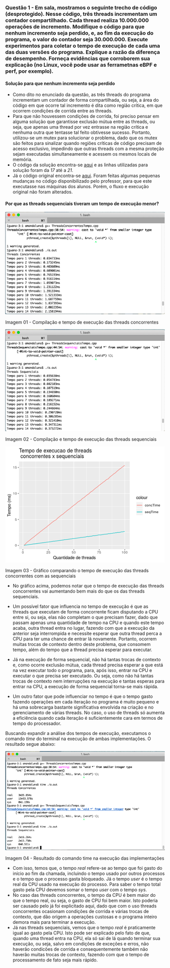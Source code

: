

### Questão 1 - Em sala, mostramos o seguinte trecho de código (desprotegido). Nesse código, três threads incrementam um contador compartilhado. Cada thread realiza 10.000.000 operações de incremento. Modifique o código para que nenhum incremento seja perdido, e, ao fim da execução do programa, o valor do contador seja 30.000.000. Execute experimentos para coletar o tempo de execução de cada uma das duas versões do programa. Explique a razão da diferença de desempenho. Forneça evidências que corroborem sua explicação (no Linux, você pode usar as ferrametnas eBPF e perf, por exemplo).



#### Solução para que nenhum incremento seja perdido

* Como dito no enunciado da questão, as três threads do programa incrementam um contador de forma compartilhada, ou seja, a área do código em que ocorre tal incremento é dita como região crítica, em que ocorrem condições de corrida entre as threads.
* Para que não houvessem condições de corrida, foi preciso pensar em alguma solução que garantisse exclusão mútua entre as threads, ou seja, que apenas uma thread por vez entrasse na região crítica e nenhuma outra que tentasse tal feito obtivesse sucesso. Portanto, utilizou-se um mutex para solucionar o problema, dado que os mutex são feitos para sinalizar quando regiões críticas de código precisam de acesso exclusivo, impedindo que outras threads com a mesma proteção sejam executadas simultaneamente e acessem os mesmos locais de memória.
* O código da solução encontra-se [aqui](https://github.com/dalesEwerton/PC-Lista1/blob/master/1/ThreadsSequenciais.cpp) e as linhas utilizadas para solução foram da _17_ até a _21_. 
* Já o código original encontra-se [aqui](https://github.com/dalesEwerton/PC-Lista1/blob/master/1/ThreadsConcorrentes.cpp).
Foram feitas algumas pequenas mudanças no código disponibilizado pelo professor, para que este executasse nas máquinas dos alunos. Porém, o fluxo e execução original não foram alterados.


#### Por que as threads sequenciais tiveram um tempo de execução menor?
![Tempo1](./Images/TempoThreadsConcorrentes.png)

Imagem 01 - Compilação e tempo de execução das threads concorrentes

![Tempo2](./Images/TempoThreadsSequenciais.png)

Imagem 02 - Compilação e tempo de execução das threads sequenciais

![Tempo3](./Images/TempoConcXSeq.png)

Imagem 03 - Gráfico comparando o tempo de execução das threads concorrentes com as sequenciais

* No gráfico acima, podemos notar que o tempo de execução das threads concorrentes vai aumentando bem mais do que os das threads sequenciais.

* Um possível fator que influencia no tempo de execução é que as threads que executam de forma concorrente ficam disputando a CPU entre si, ou seja, elas não completam o que precisam fazer, dado que passam apenas uma quantidade de tempo na CPU e quando este tempo acaba, outra thread entra no lugar, fazendo com que a execução da anterior seja interrompida e necessite esperar que outra thread perca a CPU para ter uma chance de entrar lá novamente. Portanto, ocorrem muitas trocas de contexto dentro deste problema, que consomem tempo, além do tempo que a thread precisa esperar para executar. 
* Já na execução de forma sequencial, não há tantas trocas de contexto e, como ocorre exclusão mútua, cada thread precisa esperar a que está na vez executar todo o programa, para, após isso, entrar na CPU e executar o que precisa ser executado. Ou seja, como não há tantas trocas de contexto nem interrupções na execução e tantas esperas para entrar na CPU, a execução de forma sequencial torna-se mais rápida.
* Um outro fator que pode influenciar no tempo é que o tempo gasto fazendo operações em cada iteração no programa é muito pequeno e há uma sobrecarga bastante significativa envolvida na criação e no gerenciamento de várias threads. No caso, o uso de threads só aumenta a eficiência quando cada iteração é suficientemente cara em termos de tempo do processador.

Buscando expandir a análise dos tempos de execução, executamos o comando _time_ do terminal na execução de ambas implementações. O resultado segue abaixo:

![Tempo4](./Images/SysExecTime.png)

Imagem 04 - Resultado do comando time na execução das implementações

* Com isso, temos que, o tempo _real_ refere-se ao tempo que foi gasto do início ao fim da chamada, incluindo o tempo usado por outros processos e o tempo que o processo gasta bloqueado. Já o tempo _user_ é o tempo real da CPU usado na execução do processo. Para saber o tempo total gasto pela CPU devemos somar o tempo _user_ com o tempo _sys_.
* No caso das threads concorrentes, o tempo da CPU é bem maior do que o tempo real, ou seja, o gasto de CPU foi bem maior. Isto poderia ser causado pelo já foi explicitado aqui, dado que com o uso threads concorrentes ocasionam condições de corrida e várias trocas de contexto, que dão origem a operações custosas e o programa inteiro demora mais para terminar a execução.
* Já nas threads sequenciais, vemos que o tempo _real_ é praticamente igual ao gasto pela CPU. Isto pode ser explicado pelo fato de que, quando uma thread entra na CPU, ela só sai de lá quando terminar sua execução, ou seja, salvo em condições de exceções e erros, não haverão condicões de corrida e consequentemente também não haverão muitas trocas de contexto, fazendo com que o tempo de processamento de fato seja mais rápido.


